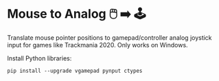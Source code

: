 # Mouse to Analog 🖱️ ➡️ 🕹️
Translate mouse pointer positions to gamepad/controller analog joystick input for games like Trackmania 2020. Only works on Windows.

Install Python libraries:
```
pip install --upgrade vgamepad pynput ctypes
```
